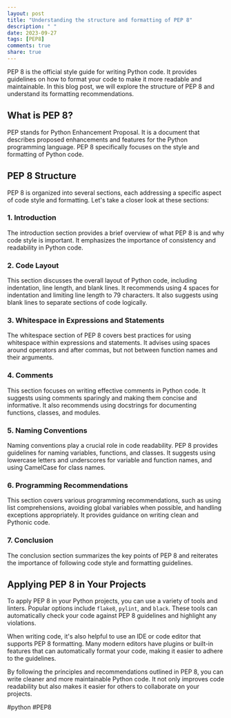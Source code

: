 ```yaml
---
layout: post
title: "Understanding the structure and formatting of PEP 8"
description: " "
date: 2023-09-27
tags: [PEP8]
comments: true
share: true
---
```


PEP 8 is the official style guide for writing Python code. It provides guidelines on how to format your code to make it more readable and maintainable. In this blog post, we will explore the structure of PEP 8 and understand its formatting recommendations.

## What is PEP 8?

PEP stands for Python Enhancement Proposal. It is a document that describes proposed enhancements and features for the Python programming language. PEP 8 specifically focuses on the style and formatting of Python code.

## PEP 8 Structure

PEP 8 is organized into several sections, each addressing a specific aspect of code style and formatting. Let's take a closer look at these sections:

### 1. Introduction

The introduction section provides a brief overview of what PEP 8 is and why code style is important. It emphasizes the importance of consistency and readability in Python code.

### 2. Code Layout

This section discusses the overall layout of Python code, including indentation, line length, and blank lines. It recommends using 4 spaces for indentation and limiting line length to 79 characters. It also suggests using blank lines to separate sections of code logically.

### 3. Whitespace in Expressions and Statements

The whitespace section of PEP 8 covers best practices for using whitespace within expressions and statements. It advises using spaces around operators and after commas, but not between function names and their arguments.

### 4. Comments

This section focuses on writing effective comments in Python code. It suggests using comments sparingly and making them concise and informative. It also recommends using docstrings for documenting functions, classes, and modules.

### 5. Naming Conventions

Naming conventions play a crucial role in code readability. PEP 8 provides guidelines for naming variables, functions, and classes. It suggests using lowercase letters and underscores for variable and function names, and using CamelCase for class names.

### 6. Programming Recommendations

This section covers various programming recommendations, such as using list comprehensions, avoiding global variables when possible, and handling exceptions appropriately. It provides guidance on writing clean and Pythonic code.

### 7. Conclusion

The conclusion section summarizes the key points of PEP 8 and reiterates the importance of following code style and formatting guidelines.

## Applying PEP 8 in Your Projects

To apply PEP 8 in your Python projects, you can use a variety of tools and linters. Popular options include `flake8`, `pylint`, and `black`. These tools can automatically check your code against PEP 8 guidelines and highlight any violations.

When writing code, it's also helpful to use an IDE or code editor that supports PEP 8 formatting. Many modern editors have plugins or built-in features that can automatically format your code, making it easier to adhere to the guidelines.

By following the principles and recommendations outlined in PEP 8, you can write cleaner and more maintainable Python code. It not only improves code readability but also makes it easier for others to collaborate on your projects.

#python #PEP8